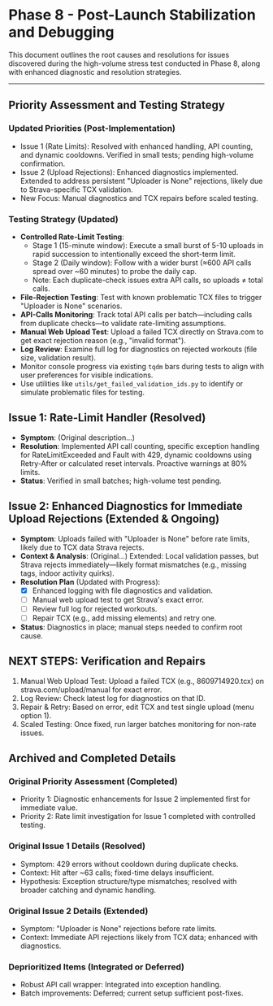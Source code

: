 # Phase 8 - Post-Launch Stabilization and Debugging

This document outlines the root causes and resolutions for issues discovered during the high-volume stress test conducted in Phase 8, along with enhanced diagnostic and resolution strategies.

---

## Priority Assessment and Testing Strategy

### Updated Priorities (Post-Implementation)
- Issue 1 (Rate Limits): Resolved with enhanced handling, API counting, and dynamic cooldowns. Verified in small tests; pending high-volume confirmation.
- Issue 2 (Upload Rejections): Enhanced diagnostics implemented. Extended to address persistent "Uploader is None" rejections, likely due to Strava-specific TCX validation.
- New Focus: Manual diagnostics and TCX repairs before scaled testing.

### **Testing Strategy** (Updated)
- **Controlled Rate-Limit Testing**:  
  - Stage 1 (15-minute window): Execute a small burst of 5-10 uploads in rapid succession to intentionally exceed the short-term limit.  
  - Stage 2 (Daily window): Follow with a wider burst (≈600 API calls spread over ~60 minutes) to probe the daily cap.  
  - Note: Each duplicate-check issues extra API calls, so uploads ≠ total calls.
- **File-Rejection Testing**: Test with known problematic TCX files to trigger "Uploader is None" scenarios.  
- **API-Calls Monitoring**: Track total API calls per batch—including calls from duplicate checks—to validate rate-limiting assumptions.
- **Manual Web Upload Test**: Upload a failed TCX directly on Strava.com to get exact rejection reason (e.g., "invalid format").
- **Log Review**: Examine full log for diagnostics on rejected workouts (file size, validation result).
- Monitor console progress via existing `tqdm` bars during tests to align with user preferences for visible indications.
- Use utilities like `utils/get_failed_validation_ids.py` to identify or simulate problematic files for testing.

## Issue 1: Rate-Limit Handler (Resolved)

- **Symptom**: (Original description...)
- **Resolution**: Implemented API call counting, specific exception handling for RateLimitExceeded and Fault with 429, dynamic cooldowns using Retry-After or calculated reset intervals. Proactive warnings at 80% limits.
- **Status**: Verified in small batches; high-volume test pending.

## Issue 2: Enhanced Diagnostics for Immediate Upload Rejections (Extended & Ongoing)

- **Symptom**: Uploads failed with "Uploader is None" before rate limits, likely due to TCX data Strava rejects.
- **Context & Analysis**: (Original...) Extended: Local validation passes, but Strava rejects immediately—likely format mismatches (e.g., missing tags, indoor activity quirks).
- **Resolution Plan** (Updated with Progress):
  - [x] Enhanced logging with file diagnostics and validation.
  - [ ] Manual web upload test to get Strava's exact error.
  - [ ] Review full log for rejected workouts.
  - [ ] Repair TCX (e.g., add missing elements) and retry one.
- **Status**: Diagnostics in place; manual steps needed to confirm root cause.

## **NEXT STEPS: Verification and Repairs**

1. Manual Web Upload Test: Upload a failed TCX (e.g., 8609714920.tcx) on strava.com/upload/manual for exact error.
2. Log Review: Check latest log for diagnostics on that ID.
3. Repair & Retry: Based on error, edit TCX and test single upload (menu option 1).
4. Scaled Testing: Once fixed, run larger batches monitoring for non-rate issues.

## Archived and Completed Details

### Original Priority Assessment (Completed)
- Priority 1: Diagnostic enhancements for Issue 2 implemented first for immediate value.
- Priority 2: Rate limit investigation for Issue 1 completed with controlled testing.

### Original Issue 1 Details (Resolved)
- Symptom: 429 errors without cooldown during duplicate checks.
- Context: Hit after ~63 calls; fixed-time delays insufficient.
- Hypothesis: Exception structure/type mismatches; resolved with broader catching and dynamic handling.

### Original Issue 2 Details (Extended)
- Symptom: "Uploader is None" rejections before rate limits.
- Context: Immediate API rejections likely from TCX data; enhanced with diagnostics.

### Deprioritized Items (Integrated or Deferred)
- Robust API call wrapper: Integrated into exception handling.
- Batch improvements: Deferred; current setup sufficient post-fixes.
